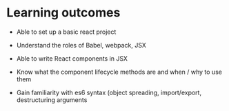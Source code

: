 # Learning outcomes

- Able to set up a basic react project

- Understand the roles of Babel, webpack, JSX

- Able to write React components in JSX

- Know what the component lifecycle methods are and when / why to use them

- Gain familiarity with es6 syntax (object spreading, import/export, destructuring arguments


